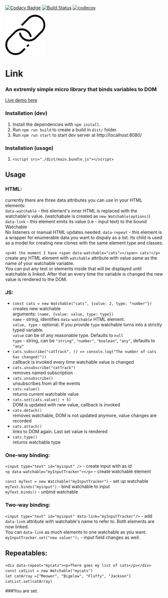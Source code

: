 [![Codacy Badge](https://api.codacy.com/project/badge/Grade/d76a5963342e443bae700ac345907ba9)](https://www.codacy.com/app/spbeat/link?utm_source=github.com&amp;utm_medium=referral&amp;utm_content=tomkallen/link&amp;utm_campaign=Badge_Grade)
[![Build Status](https://travis-ci.org/tomkallen/link.svg?branch=master)](https://travis-ci.org/tomkallen/link)
[![codecov](https://codecov.io/gh/tomkallen/link/branch/master/graph/badge.svg)](https://codecov.io/gh/tomkallen/link)


![](./link.png)
# Link  
### An extremly simple micro library that binds variables to DOM  

[Live demo here](https://tomkallen.github.io/link/)  

### Installation (dev)

1. Install the dependencies with `npm install`.
2. Run `npm run build` to create a build in `dist/` folder.
3. Run `npm run start` to start dev server at http://localhost:8080/

### Installation (usage)

1. `<script src="./dist/main.bundle.js"></script>`

## Usage

### HTML:  
currently there are three data attributes you can use in your HTML elements:  
`data-watchable` - this element's inner HTML is replaced with the watchable's value. (watchabale is created as `new Watchable(options)`)    
`data-link` - this element emits its value (i.e - input text) to the bound Watchable  
No listeners or manual HTML updates needed. 
`data-repeat` - this element is a wrapper for enumerable data you want to dispaly as a list. Its child
is used as a model for creating new clones with the same element type and classes.   

`<p>At the moment I have <span data-watchable="cats"></span> cats!</p>`  
create any HTML element with `watchable` attribute with value same as the name of your watchable variable.  
You can put any text or elements inside that will be displayed until watchable is linked. After that an every time the variable is changed the new value is rendered to the DOM.   

### JS: 
- `const cats = new Watchable("cats", {value: 2, type: "number"})`  
creates new watchable  
arguments: `(name, {value: value, type: type})`  
`name` - string, identifies `data-watchable` HTML element.    
`value, type` - optional.  If you provide `type` watchable turns into a strictly typed variable.     
`value` can be of any reasonable type. Defaults to `null`  
`type` - string, can be `"string"`, `"number"`, `"boolean"`, `"any"`, defaults to `"any"`  
- `cats.subscribe("catTrack", () => console.log("The number of cats has changed!"))`  
callback is invoked every time watchable value is changed  
- `cats.unsubscribe("catTrack")`  
removes named subscription  
- `cats.unsubscribe()`  
unsubscribes from all the events  
- `cats.value()`  
returns current watchable value  
- `cats.set(cats.value() + 5)`  
DOM is updated with new value, callback is invoked  
- `cats.detach()`  
removes watchable, DOM is not updated anymore, value changes are recorded  
- `cats.attach()`  
links to DOM again. Last set value is rendered   
- `cats.type()`  
returns watchable type

### One-way binding:  
`<input type="text" id="myinput" />` - create input with as id  
`<p data-watchable="myInputTracker"></p>` - create watchable element   
  
`const myText = new Watchable("myInputTracker")` - set up watchable  
`myText.binds("myinput")` - bind watchable to input  
`myText.binds()` - unbind watchable  

### Two-way binding:
`<input type="text" id="myinput" data-link="myInputTracker"/>` - add `data-link` attribute with watchable's name to refer to. Both elements are now linked.  
You can `data-link` as much elements to one watchable as you want.   
`myInputTracker.set("new value!");` - input field changes as well.  

## Repeatables:  
`<div data-repeat="mycats"><p>There goes my list of cats</p></div>`  
`const catList = new Watchable("mycats")`  
`let catArray =["Meower", "Bigelow", "Fluffy", "Jackson"]`  
`catList.set(catArray)`  

###You are set.

